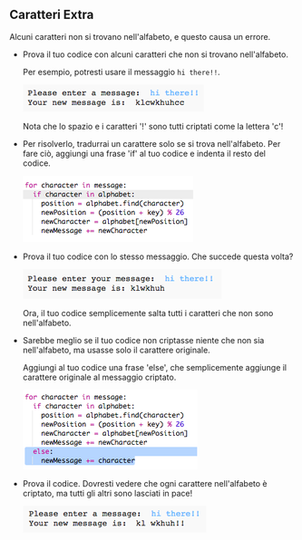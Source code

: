 ## Caratteri Extra

Alcuni caratteri non si trovano nell'alfabeto, e questo causa un errore.

+ Prova il tuo codice con alcuni caratteri che non si trovano nell'alfabeto.

	Per esempio, potresti usare il messaggio `hi there!!`.

	![screenshot](images/messages-extra-characters.png)

	Nota che lo spazio e i caratteri '!' sono tutti criptati come la lettera 'c'!

+ Per risolverlo, tradurrai un carattere solo se si trova nell'alfabeto. Per fare ciò, aggiungi una frase 'if' al tuo codice e indenta il resto del codice.

	![screenshot](images/messages-if.png)

+ Prova il tuo codice con lo stesso messaggio. Che succede questa volta?

	![screenshot](images/messages-if-test.png)

	Ora, il tuo codice semplicemente salta tutti i caratteri che non sono nell'alfabeto.

+ Sarebbe meglio se il tuo codice non criptasse niente che non sia nell'alfabeto, ma usasse solo il carattere originale.

	Aggiungi al tuo codice una frase 'else', che semplicemente aggiunge il carattere originale al messaggio criptato.

	![screenshot](images/messages-else.png)

+ Prova il codice. Dovresti vedere che ogni carattere nell'alfabeto è criptato, ma tutti gli altri sono lasciati in pace!

	![screenshot](images/messages-else-test.png)
